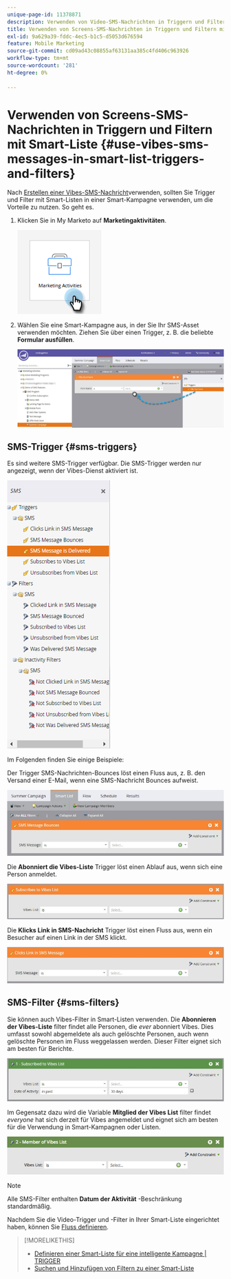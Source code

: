 ```yaml
---
unique-page-id: 11378871
description: Verwenden von Video-SMS-Nachrichten in Triggern und Filtern mit intelligenter Liste - Marketo Docs - Produktdokumentation
title: Verwenden von Screens-SMS-Nachrichten in Triggern und Filtern mit Smart-Liste
exl-id: 9a629a39-fddc-4ec5-b1c5-d5053d676594
feature: Mobile Marketing
source-git-commit: cd09ad43c08855af63131aa385c4fd406c963926
workflow-type: tm+mt
source-wordcount: '281'
ht-degree: 0%

---
```


# Verwenden von Screens-SMS-Nachrichten in Triggern und Filtern mit Smart-Liste {#use-vibes-sms-messages-in-smart-list-triggers-and-filters}

Nach [Erstellen einer Vibes-SMS-Nachricht](/help/marketo/product-docs/mobile-marketing/vibes-sms-messages/create-a-vibes-sms-message.md)verwenden, sollten Sie Trigger und Filter mit Smart-Listen in einer Smart-Kampagne verwenden, um die Vorteile zu nutzen. So geht es.

1. Klicken Sie in My Marketo auf **Marketingaktivitäten**.

   ![](assets/use-vibes-sms-messages-in-smart-list-triggers-and-filters-1.png)

1. Wählen Sie eine Smart-Kampagne aus, in der Sie Ihr SMS-Asset verwenden möchten. Ziehen Sie über einen Trigger, z. B. die beliebte **Formular ausfüllen**.

   ![](assets/fills-out-form-pull-over.jpg)

## SMS-Trigger {#sms-triggers}

Es sind weitere SMS-Trigger verfügbar. Die SMS-Trigger werden nur angezeigt, wenn der Vibes-Dienst aktiviert ist.

![](assets/new-sms-search2.png)

Im Folgenden finden Sie einige Beispiele:

Der Trigger SMS-Nachrichten-Bounces löst einen Fluss aus, z. B. den Versand einer E-Mail, wenn eine SMS-Nachricht Bounces aufweist.

![](assets/sms-message-bounces-real.jpg)

Die **Abonniert die Vibes-Liste** Trigger löst einen Ablauf aus, wenn sich eine Person anmeldet.

![](assets/subscribes-to-vibes-list-real.jpg)

Die **Klicks Link in SMS-Nachricht** Trigger löst einen Fluss aus, wenn ein Besucher auf einen Link in der SMS klickt.

![](assets/clicks-link-in-sms-message.jpg)

## SMS-Filter {#sms-filters}

Sie können auch Vibes-Filter in Smart-Listen verwenden. Die **Abonnieren der Vibes-Liste** filter findet alle Personen, die *ever* abonniert Vibes. Dies umfasst sowohl abgemeldete als auch gelöschte Personen, auch wenn gelöschte Personen im Fluss weggelassen werden. Dieser Filter eignet sich am besten für Berichte.

![](assets/subscribed-to-vibes-list-filter-real.jpg)

Im Gegensatz dazu wird die Variable **Mitglied der Vibes List** filter findet _everyone_ hat sich derzeit für Vibes angemeldet und eignet sich am besten für die Verwendung in Smart-Kampagnen oder Listen.

![](assets/image001.png)

>[!NOTE]
>
>Alle SMS-Filter enthalten **Datum der Aktivität** -Beschränkung standardmäßig.

Nachdem Sie die Video-Trigger und -Filter in Ihrer Smart-Liste eingerichtet haben, können Sie [Fluss definieren](/help/marketo/product-docs/mobile-marketing/vibes-sms-messages/add-a-flow-step-for-sms.md).

>[!MORELIKETHIS]
>
>* [Definieren einer Smart-Liste für eine intelligente Kampagne | TRIGGER](/help/marketo/product-docs/core-marketo-concepts/smart-campaigns/creating-a-smart-campaign/define-smart-list-for-smart-campaign-trigger.md)
>* [Suchen und Hinzufügen von Filtern zu einer Smart-Liste](/help/marketo/product-docs/core-marketo-concepts/smart-lists-and-static-lists/creating-a-smart-list/find-and-add-filters-to-a-smart-list.md)
